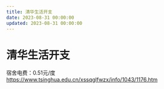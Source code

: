 ```yaml
---
title: 清华生活开支
date: 2023-08-31 00:00:00
updated: 2023-08-31 00:00:00
---
```


# 清华生活开支

宿舍电费：0.51元/度 https://www.tsinghua.edu.cn/xssqglfwzx/info/1043/1176.htm
